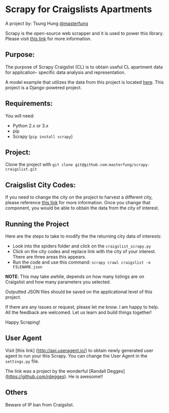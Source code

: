 Scrapy for Craigslists Apartments
===========

A project by: Tsung Hung [@masterfung](twitter.com/masterfung)

Scrapy is the open-source web scrapper and it is used to power
this library. Please visit [this link](http://scrapy.org/)
for more information.

## Purpose:
The purpose of Scrapy Craigslist (CL) is
to obtain useful CL apartment data for application-
specific data analysis and representation.

A model example that utilizes the data from this project is
located [here](https://github.com/masterfung/scrapilious). This
project is a Django-powered project.

## Requirements:
You will need:

* Python 2.x or 3.x
* pip
* Scrapy (`pip install scrapy`)

## Project:

Clone the project with `git clone git@github.com:masterfung/scrapy-craigslist.git`

## Craigslist City Codes:

If you need to change the city on the project to harvest
a different city, please reference [this link](https://sites.google.com/site/clsiteinfo/city-site-code-sort)
for more information. Once you change that component, you would
 be able to obtain the data from the city of interest.

## Running the Project

Here are the steps to take to modify the the returning city data of interests:

* Look into the spiders folder and click on the `craigslist_scrapy.py`
* Click on the city codes and replace link with the city of your interest.
There are three areas this appears.
* Run the code and use this command: `scrapy crawl craigslist -o FILENAME.json`

**NOTE**: This may take awhile, depends on how many listings are on Craigslist
and how many parameters you selected.

Outputted JSON files should be saved on the applicational level of this project.

If there are any issues or request, please let me know. I am happy to help.
All the feedback are welcomed. Let us learn and build things together!

Happy Scraping!

## User Agent

Visit [this link] (http://api.useragent.io/) to obtain newly generated user agent
to run your this Scrapy. You can change the User Agent in the `settings.py` file.

The link was a project by the wonderful [Randall Degges] (https://github.com/rdegges).
He is awesome!!


## Others

Beware of IP ban from Craigslist.
